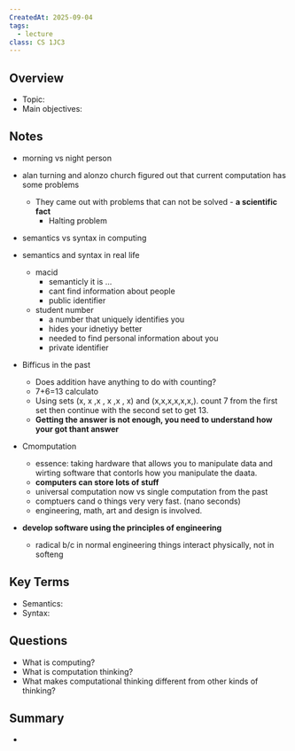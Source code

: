 ```yaml
---
CreatedAt: 2025-09-04
tags:
  - lecture
class: CS 1JC3
---
```

## Overview
- Topic:
- Main objectives:

## Notes
- morning vs night person
- alan turning and alonzo church figured out that current computation has some problems
	- They came out with problems that can not be solved - **a scientific fact**
		- Halting problem

- semantics vs syntax in computing
- semantics and syntax in real life
	- macid
		- semanticly it is ...
		- cant find information about people
		- public identifier
	- student number
		- a number that uniquely identifies you
		- hides your idnetiyy better
		- needed to find personal information about you
		- private identifier
 - Bifficus in the past
	 - Does addition have anything to do with counting?
	 - 7+6=13 calculato
	 - Using sets (x, x ,x , x ,x , x) and (x,x,x,x,x,x,). count 7 from the first set then continue with the second set to get 13.
	 - **Getting the answer is not enough, you need to understand how your got thant answer**
 - Cmomputation
	 - essence: taking hardware that allows you to manipulate data and wirting software that contorls how you manipulate the daata.
	 - **computers can store lots of stuff**
	 - universal computation now vs single computation from the past
	 - comptuers cand o things very very fast. (nano seconds)
	 - engineering, math, art and design is involved. 
- **develop software using the principles of engineering**
	- radical b/c in normal engineering things interact physically, not in softeng
## Key Terms
- Semantics:
- Syntax:

## Questions
- What is computing?
- What is computation thinking?
- What makes computational thinking different from other kinds of thinking?

## Summary
- 
